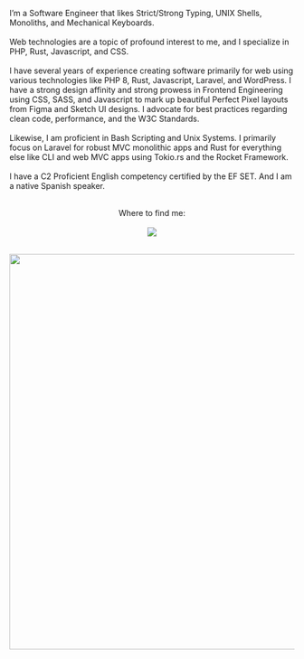 <p align="left">
    I’m a Software Engineer that likes Strict/Strong Typing, UNIX Shells, Monoliths, and Mechanical Keyboards.
    <br><br>
    Web technologies are a topic of profound interest to me, and I specialize in PHP, Rust, Javascript, and CSS.
    <br><br>
    I have several years of experience creating software primarily for web using various technologies like PHP 8, Rust, Javascript, Laravel, and WordPress. I have a strong design affinity and strong prowess in Frontend Engineering using CSS, SASS, and Javascript to mark up beautiful Perfect Pixel layouts from Figma and Sketch UI designs. I advocate for best practices regarding clean code, performance, and the W3C Standards.
    <br><br>
    Likewise, I am proficient in Bash Scripting and Unix Systems. I primarily focus on Laravel for robust MVC monolithic apps and Rust for everything else like CLI and web MVC apps using Tokio.rs and the Rocket Framework.
    <br><br>
    I have a C2 Proficient English competency certified by the EF SET. And I am a native Spanish speaker.
    <br><br>
</p>

<p align="center">
    Where to find me:
    <br><br>
    <a href="https://rocha.codes" target="_blank" rel="noopener">
        <img src="https://img.shields.io/badge/contact%20-f9b845.svg?&style=for-the-badge&logo=dev.to&logoColor=white"/>
    </a>
</p>

<p align="center">
    <br>
    <img src="https://github-readme-streak-stats.herokuapp.com?user=Esteban-Rocha&theme=shades-of-purple&hide_border=true&date_format=j%20M%5B%20Y%5D&fire=FF8C03" width="700">
</p>
